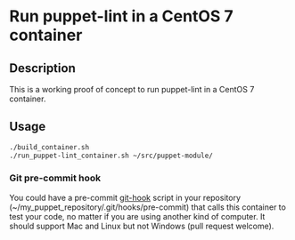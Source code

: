 # Run puppet-lint in a CentOS 7 container

## Description

This is a working proof of concept to run puppet-lint in a CentOS 7 container.

## Usage

```bash
./build_container.sh
./run_puppet-lint_container.sh ~/src/puppet-module/
```
### Git pre-commit hook
You could have a pre-commit [git-hook](https://git-scm.com/book/en/v2/Customizing-Git-Git-Hooks) script in your repository (~/my_puppet_repository/.git/hooks/pre-commit) that calls this container to test your code, no matter if you are using another kind of computer. It should support Mac and Linux but not Windows (pull request welcome).
